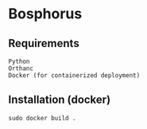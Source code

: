# Bosphorus

## Requirements

    Python
    Orthanc
    Docker (for containerized deployment)

## Installation (docker)

    sudo docker build .


